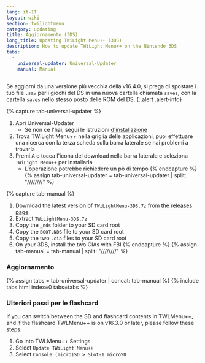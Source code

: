 ```yaml
---
lang: it-IT
layout: wiki
section: twilightmenu
category: updating
title: Aggiornamento (3DS)
long_title: Updating TWiLight Menu++ (3DS)
description: How to update TWiLight Menu++ on the Nintendo 3DS
tabs:
  - 
    universal-updater: Universal-Updater
    manual: Manual
---
```


Se aggiorni da una versione più vecchia della v16.4.0, si prega di spostare i tuo file `.sav` per i giochi del DS in una nuova cartella chiamata `saves`, con la cartella `saves` nello stesso posto delle ROM del DS.
{:.alert .alert-info}

{% capture tab-universal-updater %}
1. Apri Universal-Updater
   - Se non ce l'hai, segui le istruzioni [d'installazione](installing-3ds)
1. Trova TWiLight Menu++ nella griglia delle applicazioni, puoi effettuare una ricerca con la terza scheda sulla barra laterale se hai problemi a trovarla
1. Premi <kbd class="face">A</kbd> o tocca l'icona del download nella barra laterale e seleziona `TWiLight Menu++` per installarla
   - L'operazione potrebbe richiedere un pò di tempo
{% endcapture %}
{% assign tab-universal-updater = tab-universal-updater | split: "////////" %}

{% capture tab-manual %}
1. Download the latest version of `TWiLightMenu-3DS.7z` from [the releases page](https://github.com/DS-Homebrew/TWiLightMenu/releases)
1. Extract `TWiLightMenu-3DS.7z`
1. Copy the `_nds` folder to your SD card root
1. Copy the `BOOT.NDS` file to your SD card root
1. Copy the two `.cia` files to your SD card root
1. On your 3DS, install the two CIAs with FBI
{% endcapture %}
{% assign tab-manual = tab-manual | split: "////////" %}

### Aggiornamento

{% assign tabs = tab-universal-updater | concat: tab-manual %}
{% include tabs.html index=0 tabs=tabs %}

### Ulteriori passi per le flashcard

If you can switch between the SD and flashcard contents in TWLMenu++, and if the flashcard TWLMenu++ is on v16.3.0 or later, please follow these steps.

1. Go into TWLMenu++ Settings
1. Select `Update TWiLight Menu++`
1. Select `Console (micro)SD > Slot-1 microSD`
